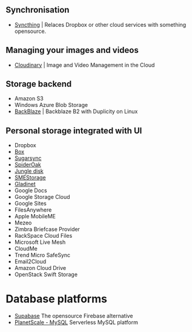 ## Synchronisation

* [Syncthing](https://docs.syncthing.net/) | Relaces Dropbox or other cloud services with something opensource.

## Managing your images and videos

* [Cloudinary](https://cloudinary.com/) | Image and Video Management in the Cloud

## Storage backend

* Amazon S3
* Windows Azure Blob Storage
* [BackBlaze](https://help.backblaze.com/hc/en-us/articles/115001518354-How-to-configure-Backblaze-B2-with-Duplicity-on-Linux) | Backblaze B2 with Duplicity on Linux

## Personal storage integrated with UI

* Dropbox
* [Box](http://www.box.com/)
* [Sugarsync](https://www.sugarsync.com/sync_comparison.html)
* [SpiderOak](https://spideroak.com)
* [Jungle disk](http://www.jungledisk.com)
* [SMEStorage](http://smestorage.com)
* [Gladinet](https://www.gladinet.com/)
* Google Docs
* Google Storage Cloud
* Google Sites
* FilesAnywhere
* Apple MobileME
* Mezeo
* Zimbra Briefcase Provider
* RackSpace Cloud Files
* Microsoft Live Mesh
* CloudMe
* Trend Micro SafeSync
* Email2Cloud
* Amazon Cloud Drive
* OpenStack Swift Storage


# Database platforms
* [Supabase](https://supabase.com/) The opensource Firebase alternative
* [PlanetScale - MySQL](https://planetscale.com/) Serverless MySQL platform
